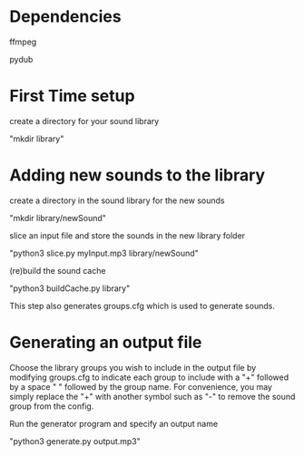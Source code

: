 # Dependencies
ffmpeg

pydub

#  First Time setup
create a directory for your sound library

"mkdir library"

# Adding new sounds to the library
create a directory in the sound library for the new sounds

"mkdir library/newSound"

slice an input file and store the sounds in the new library folder

"python3 slice.py myInput.mp3 library/newSound"

(re)build the sound cache

"python3 buildCache.py library"

This step also generates groups.cfg which is used to generate sounds.

# Generating an output file

Choose the library groups you wish to include in the output file by modifying groups.cfg to indicate each group to include with a "+" followed by a space " " followed by the group name. For convenience, you may simply replace the "+" with another symbol such as "-" to remove the sound group from the config.

Run the generator program and specify an output name

"python3 generate.py output.mp3"
